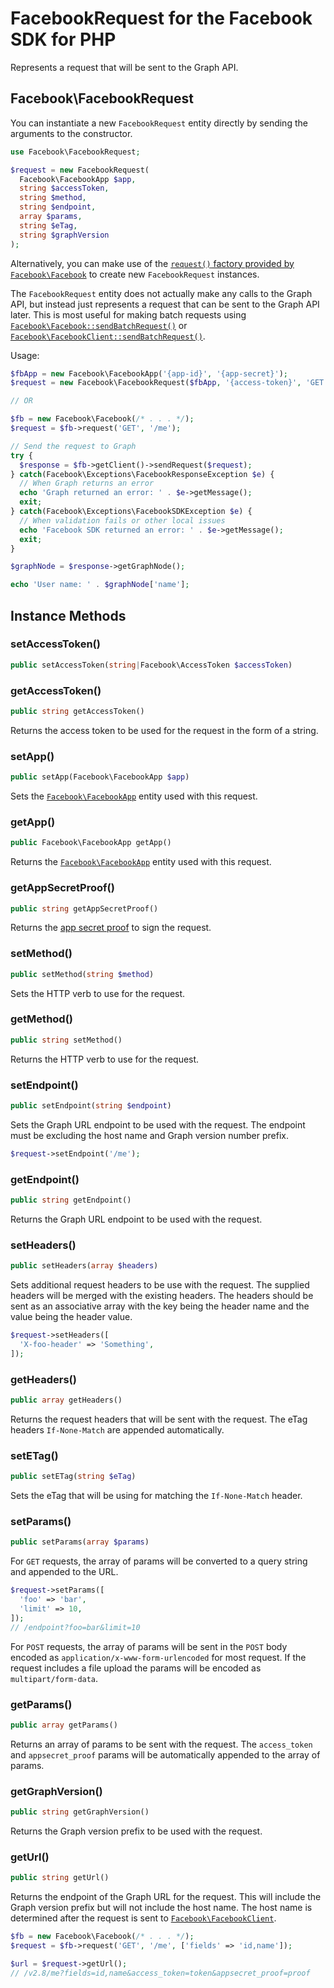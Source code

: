 # FacebookRequest for the Facebook SDK for PHP

Represents a request that will be sent to the Graph API.

## Facebook\FacebookRequest

You can instantiate a new `FacebookRequest` entity directly by sending the arguments to the constructor.

```php
use Facebook\FacebookRequest;

$request = new FacebookRequest(  
  Facebook\FacebookApp $app,
  string $accessToken,
  string $method,
  string $endpoint,
  array $params,
  string $eTag,
  string $graphVersion
);
```

Alternatively, you can make use of the [`request()` factory provided by `Facebook\Facebook`](Facebook.md#request) to create new `FacebookRequest` instances.

The `FacebookRequest` entity does not actually make any calls to the Graph API, but instead just represents a request that can be sent to the Graph API later. This is most useful for making batch requests using [`Facebook\Facebook::sendBatchRequest()`](Facebook.md#sendbatchrequest) or [`Facebook\FacebookClient::sendBatchRequest()`](FacebookClient.md#sendbatchrequest).

Usage:

```php
$fbApp = new Facebook\FacebookApp('{app-id}', '{app-secret}');
$request = new Facebook\FacebookRequest($fbApp, '{access-token}', 'GET', '/me');

// OR

$fb = new Facebook\Facebook(/* . . . */);
$request = $fb->request('GET', '/me');

// Send the request to Graph
try {
  $response = $fb->getClient()->sendRequest($request);
} catch(Facebook\Exceptions\FacebookResponseException $e) {
  // When Graph returns an error
  echo 'Graph returned an error: ' . $e->getMessage();
  exit;
} catch(Facebook\Exceptions\FacebookSDKException $e) {
  // When validation fails or other local issues
  echo 'Facebook SDK returned an error: ' . $e->getMessage();
  exit;
}

$graphNode = $response->getGraphNode();

echo 'User name: ' . $graphNode['name'];
```

## Instance Methods

### setAccessToken()
```php
public setAccessToken(string|Facebook\AccessToken $accessToken)
```

### getAccessToken()
```php
public string getAccessToken()
```
Returns the access token to be used for the request in the form of a string.

### setApp()
```php
public setApp(Facebook\FacebookApp $app)
```
Sets the [`Facebook\FacebookApp`](FacebookApp.md) entity used with this request.

### getApp()
```php
public Facebook\FacebookApp getApp()
```
Returns the [`Facebook\FacebookApp`](FacebookApp.md) entity used with this request.

### getAppSecretProof()
```php
public string getAppSecretProof()
```
Returns the [app secret proof](https://developers.facebook.com/docs/graph-api/securing-requests/#appsecret_proof) to sign the request.

### setMethod()
```php
public setMethod(string $method)
```
Sets the HTTP verb to use for the request.

### getMethod()
```php
public string setMethod()
```
Returns the HTTP verb to use for the request.

### setEndpoint()
```php
public setEndpoint(string $endpoint)
```
Sets the Graph URL endpoint to be used with the request. The endpoint must be excluding the host name and Graph version number prefix.

```php
$request->setEndpoint('/me');
```

### getEndpoint()
```php
public string getEndpoint()
```
Returns the Graph URL endpoint to be used with the request.

### setHeaders()
```php
public setHeaders(array $headers)
```
Sets additional request headers to be use with the request. The supplied headers will be merged with the existing headers. The headers should be sent as an associative array with the key being the header name and the value being the header value.

```php
$request->setHeaders([
  'X-foo-header' => 'Something',
]);
```

### getHeaders()
```php
public array getHeaders()
```
Returns the request headers that will be sent with the request. The eTag headers `If-None-Match` are appended automatically.

### setETag()
```php
public setETag(string $eTag)
```
Sets the eTag that will be using for matching the `If-None-Match` header.

### setParams()
```php
public setParams(array $params)
```
For `GET` requests, the array of params will be converted to a query string and appended to the URL.

```php
$request->setParams([
  'foo' => 'bar',
  'limit' => 10,
]);
// /endpoint?foo=bar&limit=10
```

For `POST` requests, the array of params will be sent in the `POST` body encoded as `application/x-www-form-urlencoded` for most request. If the request includes a file upload the params will be encoded as `multipart/form-data`.

### getParams()
```php
public array getParams()
```
Returns an array of params to be sent with the request. The `access_token` and `appsecret_proof` params will be automatically appended to the array of params.

### getGraphVersion()
```php
public string getGraphVersion()
```
Returns the Graph version prefix to be used with the request.

### getUrl()
```php
public string getUrl()
```
Returns the endpoint of the Graph URL for the request. This will include the Graph version prefix but will not include the host name. The host name is determined after the request is sent to [`Facebook\FacebookClient`](FacebookClient.md).

```php
$fb = new Facebook\Facebook(/* . . . */);
$request = $fb->request('GET', '/me', ['fields' => 'id,name']);

$url = $request->getUrl();
// /v2.8/me?fields=id,name&access_token=token&appsecret_proof=proof
```
